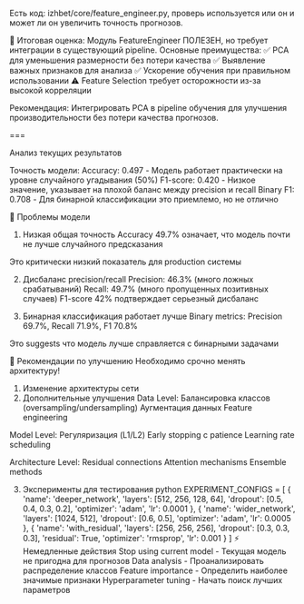 Есть код: izhbet/core/feature_engineer.py, проверь используется или он и может ли он увеличить точность прогнозов.

🎯 Итоговая оценка:
Модуль FeatureEngineer ПОЛЕЗЕН, но требует интеграции в существующий pipeline. Основные преимущества:
✅ PCA для уменьшения размерности без потери качества
✅ Выявление важных признаков для анализа
✅ Ускорение обучения при правильном использовании
⚠️ Feature Selection требует осторожности из-за высокой корреляции

Рекомендация: Интегрировать PCA в pipeline обучения для улучшения производительности без потери качества прогнозов.

===

Анализ текущих результатов

Точность модели:
Accuracy: 0.497 - Модель работает практически на уровне случайного угадывания (50%)
F1-score: 0.420 - Низкое значение, указывает на плохой баланс между precision и recall
Binary F1: 0.708 - Для бинарной классификации это приемлемо, но не отлично

🚨 Проблемы модели
1. Низкая общая точность
Accuracy 49.7% означает, что модель почти не лучше случайного предсказания

Это критически низкий показатель для production системы

2. Дисбаланс precision/recall
Precision: 46.3% (много ложных срабатываний)
Recall: 49.7% (много пропущенных позитивных случаев)
F1-score 42% подтверждает серьезный дисбаланс

3. Бинарная классификация работает лучше
Binary metrics: Precision 69.7%, Recall 71.9%, F1 70.8%

Это suggests что модель лучше справляется с бинарными задачами

🎯 Рекомендации по улучшению
Необходимо срочно менять архитектуру!
1. Изменение архитектуры сети
2. Дополнительные улучшения
Data Level:
Балансировка классов (oversampling/undersampling)
Аугментация данных
Feature engineering

Model Level:
Регуляризация (L1/L2)
Early stopping с patience
Learning rate scheduling

Architecture Level:
Residual connections
Attention mechanisms
Ensemble methods

3. Эксперименты для тестирования
python
EXPERIMENT_CONFIGS = [
    {
        'name': 'deeper_network',
        'layers': [512, 256, 128, 64],
        'dropout': [0.5, 0.4, 0.3, 0.2],
        'optimizer': 'adam',
        'lr': 0.0001
    },
    {
        'name': 'wider_network', 
        'layers': [1024, 512],
        'dropout': [0.6, 0.5],
        'optimizer': 'adam',
        'lr': 0.0005
    },
    {
        'name': 'with_residual',
        'layers': [256, 256, 256],
        'dropout': [0.3, 0.3, 0.3],
        'residual': True,
        'optimizer': 'rmsprop',
        'lr': 0.001
    }
]
⚡ Немедленные действия
Stop using current model - Текущая модель не пригодна для прогнозов
Data analysis - Проанализировать распределение классов
Feature importance - Определить наиболее значимые признаки
Hyperparameter tuning - Начать поиск лучших параметров
